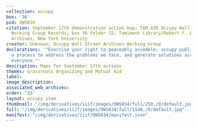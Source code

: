 ```yaml
---
collection: occupy
box: '36'
pid: OWS034
citation: September 17th demonstration action map; TAM.630 Occupy Wall Street Archives
  Working Group Records; box 36 folder 15; Tamiment Library/Robert F. Wagner Labor
  Archives, New York University
creator: Unknown; Occupy Wall Street Archives Working Group
declarations: '"Exercise your right to peaceably assemble; occupy public space;  create
  a process to address the problems we face, and generate solutions accessible to
  everyone."'
description: Maps for September 17th actions
themes: Grassroots Organizing and Mutual Aid
label:
image_description:
associated_web_archives:
order: '33'
layout: occupy_item
thumbnail: "/img/derivatives/iiif/images/OWS034/full/250,/0/default.jpg"
full: "/img/derivatives/iiif/images/OWS034/full/1140,/0/default.jpg"
manifest: "/img/derivatives/iiif/OWS034/manifest.json"
---
```

